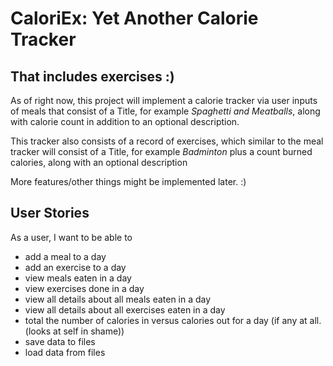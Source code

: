 # CaloriEx: Yet Another Calorie Tracker

## That includes exercises :)


As of right now, this project will implement a calorie tracker via user inputs of meals 
that consist of a Title, for example *Spaghetti and Meatballs*, along with calorie count
in addition to an optional description.

This tracker also consists of a record of exercises, which similar to the meal tracker will
consist of a Title, for example *Badminton* plus a count burned calories, along with an optional description

More features/other things might be implemented later. :)


## User Stories
As a user, I want to be able to
- add a meal to a day
- add an exercise to a day
- view meals eaten in a day
- view exercises done in a day
- view all details about all meals eaten in a day
- view all details about all exercises eaten in a day
- total the number of calories in versus calories out for a day (if any at all. (looks at self in shame))
- save data to files
- load data from files
